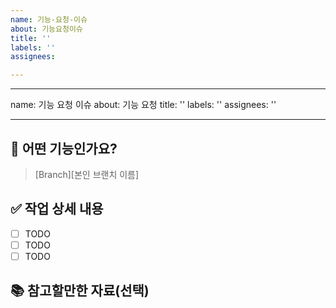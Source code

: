 ```yaml
---
name: 기능-요청-이슈
about: 기능요청이슈
title: ''
labels: ''
assignees:

---
```


---
name: 기능 요청 이슈
about: 기능 요청
title: ''
labels: ''
assignees: ''

---

## 💼 어떤 기능인가요?
> [Branch][본인 브랜치 이름]

## ✅ 작업 상세 내용
- [ ] TODO
- [ ] TODO
- [ ] TODO

## 📚 참고할만한 자료(선택)
